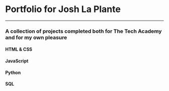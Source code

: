 # Portfolio for Josh La Plante
***
### A collection of projects completed both for The Tech Academy and for my own pleasure

#### HTML & CSS

#### JavaScript

#### Python

#### SQL
